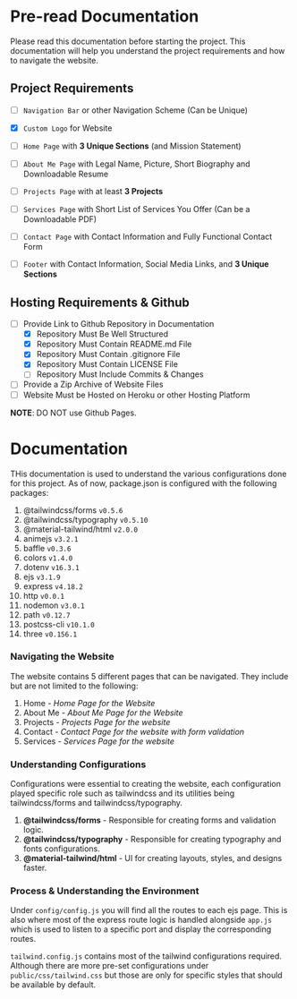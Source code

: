 
# Pre-read Documentation

Please read this documentation before starting the project. This documentation will help you understand the project requirements and how to navigate the website.

## Project Requirements
- [ ] `Navigation Bar` or other Navigation Scheme (Can be Unique)
- [x] `Custom Logo` for Website
- [ ] `Home Page` with **3 Unique Sections** (and Mission Statement)
- [ ] `About Me Page` with Legal Name, Picture, Short Biography and Downloadable Resume
- [ ] `Projects Page` with at least **3 Projects**
- [ ] `Services Page` with Short List of Services You Offer (Can be a Downloadable PDF)
- [ ] `Contact Page` with Contact Information and Fully Functional Contact Form
- [ ] `Footer` with Contact Information, Social Media Links, and **3 Unique Sections**


## Hosting Requirements & Github
- [ ] Provide Link to Github Repository in Documentation
  - [x] Repository Must Be Well Structured
  - [x] Repository Must Contain README.md File 
  - [x] Repository Must Contain .gitignore File
  - [x] Repository Must Contain LICENSE File
  - [ ] Repository Must Include Commits & Changes
- [ ] Provide a Zip Archive of Website Files
- [ ] Website Must be Hosted on Heroku or other Hosting Platform

**NOTE**: DO NOT use Github Pages.

# Documentation 

THis documentation is used to understand the various configurations done for this project.
As of now, package.json is configured with the following packages:
1. @tailwindcss/forms `v0.5.6`
2. @tailwindcss/typography `v0.5.10`
3. @material-tailwind/html `v2.0.0`
4. animejs `v3.2.1`
5. baffle `v0.3.6`
6. colors `v1.4.0`
7. dotenv `v16.3.1`
8. ejs `v3.1.9`
9. express `v4.18.2`
10. http `v0.0.1`
11. nodemon `v3.0.1`
12. path `v0.12.7`
13. postcss-cli `v10.1.0`
14. three `v0.156.1`

### Navigating the Website

The website contains 5 different pages that can be navigated.
They include but are not limited to the following:
1. Home - *Home Page for the Website*
2. About Me - *About Me Page for the Website*
3. Projects - *Projects Page for the website*
4. Contact - *Contact Page for the website with form validation*
5. Services - *Services Page for the website*

### Understanding Configurations

Configurations were essential to creating the website, each
configuration played specific role such as tailwindcss and 
its utilities being tailwindcss/forms and tailwindcss/typography.

1. **@tailwindcss/forms** - Responsible for creating forms and validation logic.
2. **@tailwindcss/typography** - Responsible for creating typography and fonts configurations.
3. **@material-tailwind/html** - UI for creating layouts, styles, and designs faster.


### Process & Understanding the Environment

Under `config/config.js` you will find all the routes to each ejs page. This is also where
most of the express route logic is handled alongside `app.js` which is used to listen to a 
specific port and display the corresponding routes.

`tailwind.config.js` contains most of the tailwind configurations required. Although there are more
pre-set configurations under `public/css/tailwind.css` but those are only for specific styles that
should be available by default.
